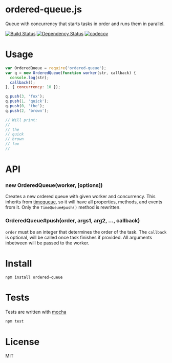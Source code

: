 # ordered-queue.js

Queue with concurrency that starts tasks in order and runs them in parallel.

[![Build Status](https://secure.travis-ci.org/fent/ordered-queue.js.png)](http://travis-ci.org/fent/ordered-queue.js)
[![Dependency Status](https://gemnasium.com/fent/ordered-queue.js.svg)](https://gemnasium.com/fent/ordered-queue.js)
[![codecov](https://codecov.io/gh/fent/ordered-queue.js/branch/master/graph/badge.svg)](https://codecov.io/gh/fent/ordered-queue.js)

# Usage

```js
var OrderedQueue = require('ordered-queue');
var q = new OrderedQueue(function worker(str, callback) {
  console.log(str);
  callback();
}, { concurrency: 10 });

q.push(3, 'fox');
q.push(1, 'quick');
q.push(0, 'the');
q.push(2, 'brown');

// Will print:
//
// the
// quick
// brown
// fox
//
```


# API

### new OrderedQueue(worker, [options])

Creates a new ordered queue with given worker and concurrency. This inherits from [timequeue](https://github.com/fent/timequeue.js), so it will have all properties, methods, and events from it. Only the `TimeQueue#push()` method is rewritten.

### OrderedQueue#push(order, args1, arg2, ..., callback)

`order` must be an integer that determines the order of the task. The `callback` is optional, will be called once task finishes if provided. All arguments inbetween will be passed to the worker.


# Install

    npm install ordered-queue


# Tests
Tests are written with [mocha](http://visionmedia.github.com/mocha/)

```bash
npm test
```

# License
MIT
